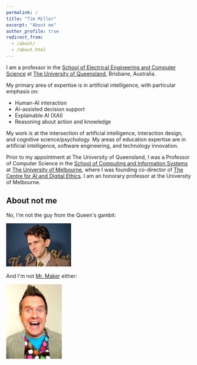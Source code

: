 ```yaml
---
permalink: /
title: "Tim Miller"
excerpt: "About me"
author_profile: true
redirect_from: 
  - /about/
  - /about.html
---
```


I am a professor in the [School of Electrical Engineering and Computer Science](https://eecs.uq.edu.au/) at [The University of Queensland](https://www.uq.edu.au/), Brisbane, Australia.

My primary area of expertise is in artificial intelligence, with particular emphasis on:

* Human-AI interaction
* AI-assisted decision support
* Explainable AI (XAI)
* Reasoning about action and knowledge

My work is at the intersection of artificial intelligence, interaction design, and cognitive science/psychology. My areas of education expertise are in artificial intelligence, software engineering, and technology innovation.

Prior to my appointment at The University of Queensland, I was a Professor of Computer Science in the [School of Computing and Information Systems](https://cis.unimelb.edu.au) at [The University of Melbourne](https://www.unimelb.edu.au), where I was founding co-director of [The Centre for AI and Digital Ethics](https://www.unimelb.edu.au/caide). I am an honorary professor at the University of Melbourne.

## About not me

No, I'm not the guy from the Queen's gambit:

<img src="images/queens_gambit.jpg"  width="35%" height="35%"> 

And I'm not [Mr. Maker](https://en.wikipedia.org/wiki/Mister_Maker)  either:

<img src="images/mr_maker.jpg"  width="30%" height="30%">
